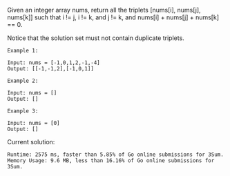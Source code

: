 Given an integer array nums, return all the triplets [nums[i], nums[j], nums[k]] such that i != j, i != k, and j != k, and nums[i] + nums[j] + nums[k] == 0.

Notice that the solution set must not contain duplicate triplets.

 
```
Example 1:

Input: nums = [-1,0,1,2,-1,-4]
Output: [[-1,-1,2],[-1,0,1]]
```

```
Example 2:

Input: nums = []
Output: []
```

```
Example 3:

Input: nums = [0]
Output: []
```

Current solution:
```
Runtime: 2575 ms, faster than 5.85% of Go online submissions for 3Sum.
Memory Usage: 9.6 MB, less than 16.16% of Go online submissions for 3Sum.
```